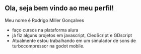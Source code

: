 ## Ola, seja bem vindo ao meu perfil!

Meu nome é Rodrigo Miller Gonçalves

- faço cursos na plataforma alura
- já fiz alguns projetos em javascript, CleoScript e GDscript
- Atualmente estou trabalhando em um simulador de sons de turbocompressor na godot mobile.
